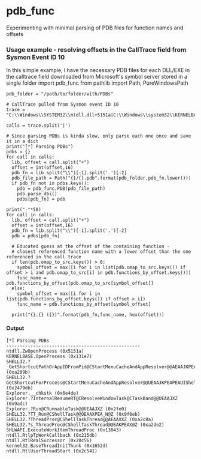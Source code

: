 # pdb_func
Experimenting with minimal parsing of PDB files for function names and offsets

### Usage example - resolving offsets in the CallTrace field from Sysmon Event ID 10
In this simple example, I have the necessary PDB files for each DLL/EXE in the calltrace field downloaded from Microsoft's symbol server stored in a single folder
    import pdb_func
    from pathlib import Path, PureWindowsPath

    pdb_folder = "/path/to/folder/with/PDBs"

    # CallTrace pulled from Sysmon event ID 10
    trace = "C:\\Windows\\SYSTEM32\\ntdll.dll+5151a|C:\\Windows\\system32\\KERNELBASE.dll+131e7|C:\\Windows\\system32\\SHELL32.dll+a209b|C:\\Windows\\system32\\SHELL32.dll+2479db|C:\\Windows\\Explorer.EXE+6e4de|C:\\Windows\\Explorer.EXE+9adc|C:\\Windows\\Explorer.EXE+2fe0|C:\\Windows\\system32\\SHELL32.dll+9f0eb|C:\\Windows\\system32\\SHELL32.dll+a2c8a|C:\\Windows\\system32\\SHELL32.dll+a2de2|C:\\Windows\\system32\\SHLWAPI.dll+13843|C:\\Windows\\SYSTEM32\\ntdll.dll+215db|C:\\Windows\\SYSTEM32\\ntdll.dll+20c56|C:\\Windows\\system32\\kernel32.dll+1652d|C:\\Windows\\SYSTEM32\\ntdll.dll+2c541"

    calls = trace.split('|')

    # Since parsing PDBs is kinda slow, only parse each one once and save it in a dict
    print("[*] Parsing PDBs")
    pdbs = {}
    for call in calls:
      lib, offset = call.split("+")
      offset = int(offset,16)
      pdb_fn = lib.split("\\")[-1].split('.')[-2]
      pdb_file_path = Path("{}/{}.pdb".format(pdb_folder,pdb_fn.lower()))
      if pdb_fn not in pdbs.keys():
        pdb = pdb_func.PDB(pdb_file_path)
        pdb.parse_dbi()
        pdbs[pdb_fn] = pdb

    print("-"*50)
    for call in calls:
      lib, offset = call.split("+")
      offset = int(offset,16)
      pdb_fn = lib.split("\\")[-1].split('.')[-2]
      pdb = pdbs[pdb_fn]

      # Educated guess at the offset of the containing function - 
      # closest referenced function name with a lower offset than the one referenced in the call trace
      if len(pdb.omap_to_src.keys()) > 0:
        symbol_offset = max([i for i in list(pdb.omap_to_src.keys()) if offset > i and pdb.omap_to_src[i] in pdb.functions_by_offset.keys()])
        func_name = pdb.functions_by_offset[pdb.omap_to_src[symbol_offset]]
      else:
        symbol_offset = max([i for i in list(pdb.functions_by_offset.keys()) if offset > i])
        func_name = pdb.functions_by_offset[symbol_offset]

      print("{}.{} ({})".format(pdb_fn,func_name, hex(offset)))

#### Output

    [*] Parsing PDBs
    --------------------------------------------------
    ntdll.ZwOpenProcess (0x5151a)
    KERNELBASE.OpenProcess (0x131e7)
    SHELL32.?_GetShortcutPathOrAppIDFromPid@CStartMenuCacheAndAppResolver@@AEAAJKPEAGIPEAH1@Z (0xa209b)
    SHELL32.?GetShortcutForProcess@CStartMenuCacheAndAppResolver@@UEAAJKPEAPEAUIShellItem@@@Z (0x2479db)
    Explorer.__chkstk (0x6e4de)
    Explorer.?InternalResumeRT@CResolveWindowTask@CTaskBand@@UEAAJXZ (0x9adc)
    Explorer.?Run@CRunnableTask@@UEAAJXZ (0x2fe0)
    SHELL32.?TT_Run@CShellTask@@QEAAXPEA_N@Z (0x9f0eb)
    SHELL32.?ThreadProc@CShellTaskThread@@AEAAXXZ (0xa2c8a)
    SHELL32.?s_ThreadProc@CShellTaskThread@@SAKPEAX@Z (0xa2de2)
    SHLWAPI.ExecuteWorkItemThreadProc (0x13843)
    ntdll.RtlpTpWorkCallback (0x215db)
    ntdll.RtlRealSuccessor (0x20c56)
    kernel32.BaseThreadInitThunk (0x1652d)
    ntdll.RtlUserThreadStart (0x2c541)
